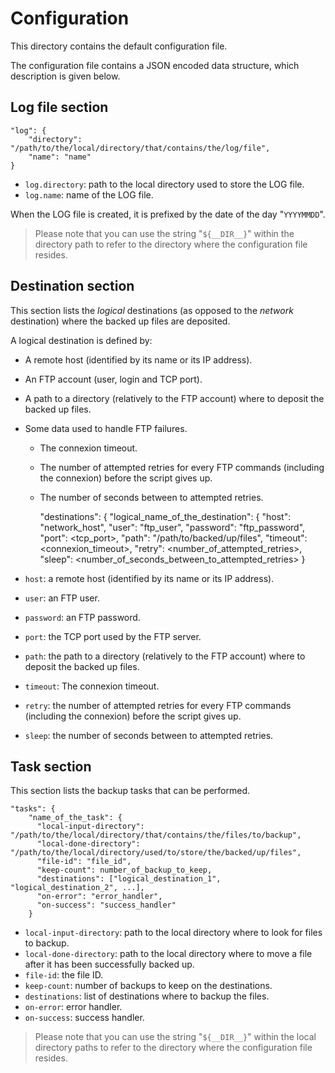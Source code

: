 # Configuration

This directory contains the default configuration file.

The configuration file contains a JSON encoded data structure, which description is given below.

## Log file section


    "log": {
        "directory": "/path/to/the/local/directory/that/contains/the/log/file",
        "name": "name"
    }


* `log.directory`: path to the local directory used to store the LOG file.
* `log.name`: name of the LOG file.

When the LOG file is created, it is prefixed by the date of the day "`YYYYMMDD`".

> Please note that you can use the string "`${__DIR__}`" within the directory path to refer to the directory where the configuration file resides.

## Destination section

This section lists the _logical_ destinations (as opposed to the _network_ destination) where the backed up files are
deposited. 

A logical destination is defined by:

* A remote host (identified by its name or its IP address).
* An FTP account (user, login and TCP port).
* A path to a directory (relatively to the FTP account) where to deposit the backed up files.
* Some data used to handle FTP failures.
  * The connexion timeout.
  * The number of attempted retries for every FTP commands (including the connexion) before the script gives up.
  * The number of seconds between to attempted retries.
  
  
    "destinations": {
       "logical_name_of_the_destination": {
          "host": "network_host",
          "user": "ftp_user",
          "password": "ftp_password",
          "port": <tcp_port>,
          "path": "/path/to/backed/up/files",
          "timeout": <connexion_timeout>,
          "retry": <number_of_attempted_retries>,
          "sleep": <number_of_seconds_between_to_attempted_retries>
    }

   
* `host`: a remote host (identified by its name or its IP address).
* `user`: an FTP user.
* `password`: an FTP password.
* `port`: the TCP port used by the FTP server.
* `path`: the path to a directory (relatively to the FTP account) where to deposit the backed up files.
* `timeout`: The connexion timeout.
* `retry`: the number of attempted retries for every FTP commands (including the connexion) before the script gives up.
* `sleep`: the number of seconds between to attempted retries.

## Task section

This section lists the backup tasks that can be performed.


    "tasks": {
        "name_of_the_task": {
          "local-input-directory": "/path/to/the/local/directory/that/contains/the/files/to/backup",
          "local-done-directory": "/path/to/the/local/directory/used/to/store/the/backed/up/files",
          "file-id": "file_id",
          "keep-count": number_of_backup_to_keep,
          "destinations": ["logical_destination_1", "logical_destination_2", ...],
          "on-error": "error_handler",
          "on-success": "success_handler"
        }


* `local-input-directory`: path to the local directory where to look for files to backup.
* `local-done-directory`: path to the local directory where to move a file after it has been successfully backed up.
* `file-id`: the file ID.
* `keep-count`: number of backups to keep on the destinations.
* `destinations`: list of destinations where to backup the files.
* `on-error`: error handler.
* `on-success`: success handler.

> Please note that you can use the string "`${__DIR__}`" within the local directory paths to refer to the directory where
the configuration file resides.



